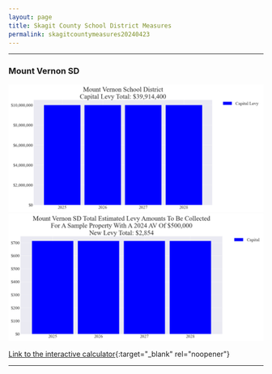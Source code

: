 ```yaml
---
layout: page
title: Skagit County School District Measures
permalink: skagitcountymeasures20240423
---
```


___

### Mount Vernon SD

![Mount Vernon SD capital levy totals chart](pagesManual/LeviesReport/20240423/MountVernonCapital.png "Mount Vernon SD capital levy totals chart")
![Mount Vernon SD capital levy example parcel chart](pagesManual/LeviesReport/20240423/MountVernonCapitalParcel.png "Mount Vernon SD capital  example parcel chart")

[Link to the interactive calculator](calculator_mount_vernon_capital_20240423_enhanced){:target="_blank" rel="noopener"}

___

